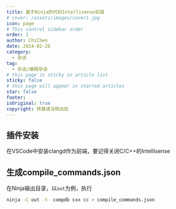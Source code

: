 ```yaml
---
title: 基于Ninja的代码Intellisense实践
# cover: /assets/images/cover1.jpg
icon: page
# This control sidebar order
order: 1
author: ChiChen
date: 2024-02-26
category:
  - 杂谈
tag:
  - 杂谈/编程杂谈
# this page is sticky in article list
sticky: false
# this page will appear in starred articles
star: false
footer: 
isOriginal: true
copyright: 转载请注明出处
---
```


## 插件安装

在VSCode中安装clangd作为前端，要记得关闭C/C++的Intellisense

## 生成compile_commands.json

在Ninja输出目录，以`out`为例，执行

```bash
ninja -C out -t  compdb cxx cc > compile_commands.json
```